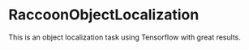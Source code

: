 # RaccoonObjectLocalization
This is an object localization task using Tensorflow with great results.
